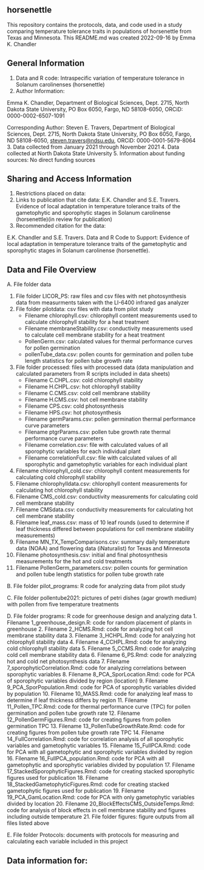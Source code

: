 ## horsenettle
This repository contains the protocols, data, and code used in a study comparing temperature tolerance traits in populations of horsenettle from Texas and Minnesota.
This README.md was created 2022-09-16 by Emma K. Chandler
## General Information
1. Data and R code: Intraspecific variation of temperature tolerance in Solanum carolinenses (horsenettle)
2. Author Information:

Emma K. Chandler, Department of Biological Sciences, Dept. 2715, North Dakota State University, PO Box 6050, Fargo, ND 58108-6050, ORCiD: 0000-0002-6507-1091

Corresponding Author: Steven E. Travers, Department of Biological Sciences, Dept. 2715, North Dakota State University, PO Box 6050, Fargo, ND 58108-6050, steven.travers@ndsu.edu, ORCiD: 0000-0001-5679-8064
3. Data collected from January 2021 through November 2021
4. Data collected at North Dakota State University
5. Information about funding sources: No direct funding sources
## Sharing and Access Information
1. Restrictions placed on data:
2. Links to publication that cite data: E.K. Chandler and S.E. Travers. Evidence of local adaptation in temperature tolerance traits of the gametophytic and sporophytic stages in Solanum carolinense (horsenettle)(in review for publication)
3. Recommended citation for the data:

E.K. Chandler and S.E. Travers. Data and R Code to Support: Evidence of local adaptation in temperature tolerance traits of the gametophytic and sporophytic stages in Solanum carolinense (horsenettle).
## Data and File Overview
A. File folder data

   1. File folder LICOR_PS: raw files and csv files with net photosynthesis data from measurments taken with the LI-6400 infrared gas analyzer
   2. File folder pilotdata: csv files with data from pilot study
        * Filename chlorophyll.csv: chlorophyll content measurements used to calculate chlorophyll stability for a heat treatment
        * Filename membraneStability.csv: conductivity measurements used to calculate cell membrane stability for a heat treatment
        * PollenGerm.csv: calculated values for thermal performance curves for pollen germination
        * pollenTube_data.csv: pollen counts for germination and pollen tube length statistics for pollen tube growth rate
   3. File folder processed: files with processed data (data manipulation and calculated parameters from R scripts included in data sheets)
        * Filename C.CHPL.csv: cold chlorophyll stability
        * Filename H.CHPL.csv: hot chlorophyll stability
        * Filename C.CMS.csv: cold cell membrane stability
        * Filename H.CMS.csv: hot cell membrane stability
        * Filename CPS.csv: cold photosynthesis
        * Filename HPS.csv: hot photosynthesis
        * Filename germParams.csv: pollen germination thermal performance curve parameters
        * Filename ptgrParams.csv: pollen tube growth rate thermal performance curve parameters
        * Filename correlation.csv: file with calculated values of all sporophytic variables for each individual plant
        * Filename correlationFull.csv: file with calculated values of all sporophytic and gametophytic variables for each individual plant
   4. Filename chlorophyll_cold.csv: chlorophyll content measurements for calculating cold chlorophyll stability
   5. Filename chlorophylldata.csv: chlorophyll content measurements for calculating hot chlorophyll stability
   6. Filename CMS_cold.csv: conductivity measurements for calculating cold cell membrane stability
   7. Filename CMSdata.csv: conductivity measurements for calculating hot cell membrane stability
   8. Filename leaf_mass.csv: mass of 10 leaf rounds (used to determine if leaf thickness differed between populations for cell membrane stability measurements)
   9. Filename MN_TX_TempComparisons.csv: summary daily temperature data (NOAA) and flowering data (iNaturalist) for Texas and Minnesota 
   10. Filename photosynthesis.csv: initial and final photosynthesis measurements for the hot and cold treatments
   11. Filename PollenGerm_parameters.csv: pollen counts for germination and pollen tube length statistics for pollen tube growth rate
   
B. File folder pilot_programs: R code for analyzing data from pilot study

C. File folder pollentube2021: pictures of petri dishes (agar growth medium) with pollen from five temperature treatments

D. File folder programs: R code for greenhouse design and analyzing data
    1. Filename 1_greenhouse_design.R: code for random placement of plants in greenhouse
    2. Filename 2_HCMS.Rmd: code for analyzing hot cell membrane stability data
    3. Filename 3_HCHPL.Rmd: code for analyzing hot chlorophyll stability data
    4. Filename 4_CCHPL.Rmd: code for analyzing cold chlorophyll stability data
    5. Filename 5_CCMS.Rmd: code for analyzing cold cell membrane stability data
    6. Filename 6_PS.Rmd: code for analyzing hot and cold net photosynthesis data
    7. Filename 7_sporophyticCorrelation.Rmd: code for analyzing correlations between sporophytic variables
    8. Filename 8_PCA_SporLocation.Rmd: code for PCA of sporophytic variables divided by region (location)
    9. Filename 9_PCA_SporPopulation.Rmd: code for PCA of sporophytic variables divided by population
    10. Filename 10_MASS.Rmd: code for analyzing leaf mass to determine if leaf thickness differs by region
    11. Filename 11_Pollen_TPC.Rmd: code for thermal performance curve (TPC) for pollen germination and pollen tube growth rate
    12. Filename 12_PollenGermFigures.Rmd: code for creating figures from pollen germination TPC
    13. Filename 13_PollenTubeGrowthRate.Rmd: code for creating figures from pollen tube growth rate TPC
    14. Filename 14_FullCorrelation.Rmd: code for correlation analysis of all sporophytic variables and gametophytic variables
    15. Filename 15_FullPCA.Rmd: code for PCA with all gametophytic and sporophytic variables divided by region
    16. Filename 16_FullPCA_population.Rmd: code for PCA with all gametophytic and sporophytic variables divided by population
    17. Filename 17_StackedSporophyticFigures.Rmd: code for creating stacked sporophytic figures used for publication
    18. Filename 18_StackedGametophyticFigures.Rmd: code for creating stacked gametophytic figures used for publication
    19. Filename 19_PCA_GamLocation.Rmd: code for PCA with only gametophytic variables divided by location
    20. Filename 20_BlockEffectsCMS_OutsideTemps.Rmd: code for analysis of block effects in cell membrane stability and figures including outside temperature
    21. File folder figures: figure outputs from all files listed above

E. File folder Protocols: documents with protocols for measuring and calculating each variable included in this project
      
## Data information for: 



